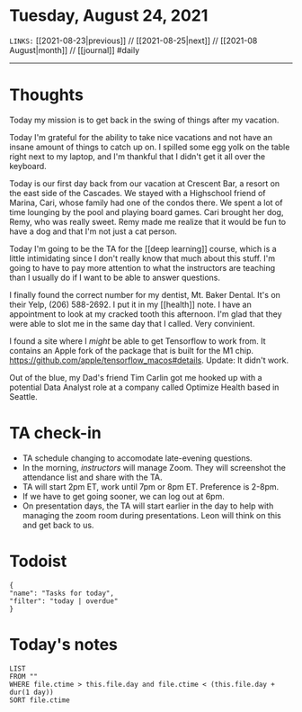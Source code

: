 # Tuesday, August 24, 2021
`LINKS:` [[2021-08-23|previous]] // [[2021-08-25|next]] // [[2021-08 August|month]] // [[journal]] 
#daily

---
# Thoughts
Today my mission is to get back in the swing of things after my vacation.

Today I'm grateful for the ability to take nice vacations and not have an insane amount of things to catch up on. I spilled some egg yolk on the table right next to my laptop, and I'm thankful that I didn't get it all over the keyboard. 

Today is our first day back from our vacation at Crescent Bar, a resort on the east side of the Cascades. We stayed with a Highschool friend of Marina, Cari, whose family had one of the condos there. We spent a lot of time lounging by the pool and playing board games. Cari brought her dog, Remy, who was really sweet. Remy made me realize that it would be fun to have a dog and that I'm not just a cat person. 

Today I'm going to be the TA for the [[deep learning]] course, which is a little intimidating since I don't really know that much about this stuff. I'm going to have to pay more attention to what the instructors are teaching than I usually do if I want to be able to answer questions. 

I finally found the correct number for my dentist, Mt. Baker Dental. It's on their Yelp, (206) 588-2692. I put it in my [[health]] note. I have an appointment to look at my cracked tooth this afternoon. I'm glad that they were able to slot me in the same day that I called. Very convinient. 

I found a site where I *might* be able to get Tensorflow to work from. It contains an Apple fork of the package that is built for the M1 chip. https://github.com/apple/tensorflow_macos#details. Update: It didn't work. 

Out of the blue, my Dad's friend Tim Carlin got me hooked up with a potential Data Analyst role at a company called Optimize Health based in Seattle. 

# TA check-in
- TA schedule changing to accomodate late-evening questions.
- In the morning, *instructors* will manage Zoom. They will screenshot the attendance list and share with the TA. 
- TA will start 2pm ET, work until 7pm or 8pm ET. Preference is 2-8pm.
- If we have to get going sooner, we can log out at 6pm. 
- On presentation days, the TA will start earlier in the day to help with managing the zoom room during presentations. Leon will think on this and get back to us.

# Todoist
```todoist
{
"name": "Tasks for today",
"filter": "today | overdue"
}
```

# Today's notes
```dataview
LIST 
FROM ""
WHERE file.ctime > this.file.day and file.ctime < (this.file.day + dur(1 day))
SORT file.ctime
```
